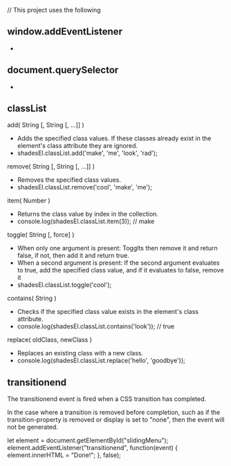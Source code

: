 // This project uses the following

window.addEventListener
--------------------------
* 

document.querySelector
--------------------------
* 

classList
--------------------------
add( String [, String [, ...]] )
* Adds the specified class values. If these classes already exist in the element's class attribute they are ignored.
* shadesEl.classList.add('make', 'me', 'look', 'rad');

remove( String [, String [, ...]] )
* Removes the specified class values.
* shadesEl.classList.remove('cool', 'make', 'me');

item( Number )
* Returns the class value by index in the collection.
* console.log(shadesEl.classList.item(3));  // make

toggle( String [, force] )
* When only one argument is present: Togglts then remove it and return false, if not, then add it and return true.
* When a second argument is present: If the second argument evaluates to true, add the specified class value, and if it evaluates to false, remove it
*   shadesEl.classList.toggle('cool');

contains( String )
* Checks if the specified class value exists in the element's class attribute.
* console.log(shadesEl.classList.contains('look')); // true

replace( oldClass, newClass )
* Replaces an existing class with a new class.
* console.log(shadesEl.classList.replace('hello', 'goodbye'));


transitionend
-----------------------
The transitionend event is fired when a CSS transition has completed. 

In the case where a transition is removed before completion, such as if the transition-property is removed or display is set to "none", then the event will not be generated.

let element = document.getElementById("slidingMenu");
element.addEventListener("transitionend", function(event) {
  element.innerHTML = "Done!";
}, false);